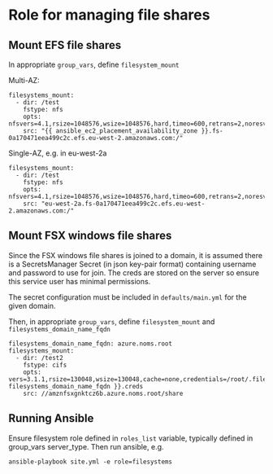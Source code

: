 # Role for managing file shares

## Mount EFS file shares

In appropriate `group_vars`, define `filesystem_mount`

Multi-AZ:
```
filesystems_mount:
  - dir: /test
    fstype: nfs
    opts: nfsvers=4.1,rsize=1048576,wsize=1048576,hard,timeo=600,retrans=2,noresvport,nofail
    src: "{{ ansible_ec2_placement_availability_zone }}.fs-0a170471eea499c2c.efs.eu-west-2.amazonaws.com:/"
```

Single-AZ, e.g. in eu-west-2a
```
filesystems_mount:
  - dir: /test
    fstype: nfs
    opts: nfsvers=4.1,rsize=1048576,wsize=1048576,hard,timeo=600,retrans=2,noresvport,nofail
    src: "eu-west-2a.fs-0a170471eea499c2c.efs.eu-west-2.amazonaws.com:/"
```

## Mount FSX windows file shares

Since the FSX windows file shares is joined to a domain, it is assumed
there is a SecretsManager Secret (in json key-pair format) containing
username and password to use for join. The creds are stored  on the server
so ensure this service user has minimal permissions.

The secret configuration must be included in `defaults/main.yml` for
the given domain.

Then, in appropriate `group_vars`, define `filesystem_mount` and `filesystems_domain_name_fqdn`

```
filesystems_domain_name_fqdn: azure.noms.root
filesystems_mount:
  - dir: /test2
    fstype: cifs
    opts: vers=3.1.1,rsize=130048,wsize=130048,cache=none,credentials=/root/.filesystems/{{ filesystems_domain_name_fqdn }}.creds
    src: //amznfsxgnktcz6b.azure.noms.root/share
```

## Running Ansible

Ensure filesystem role defined in `roles_list` variable, typically defined
in group_vars server_type. Then run ansible, e.g.

```
ansible-playbook site.yml -e role=filesystems
```
